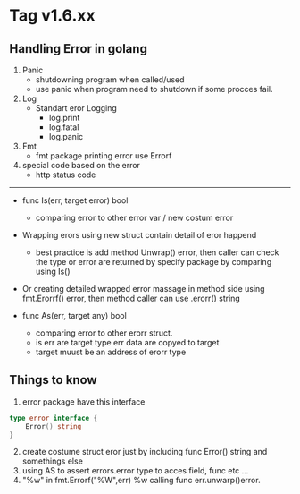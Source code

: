 Tag v1.6.xx
===========

Handling Error in golang
------------------------
1. Panic 
    - shutdowning program when called/used
    - use panic when program need to shutdown if some procces fail.
2. Log
    - Standart eror Logging
        * log.print
        * log.fatal
        * log.panic
3. Fmt 
    - fmt package printing error use Errorf
4. special code based on the error
    - http status code

-------
* func Is(err, target error) bool
    - comparing error to other error var / new costum error

* Wrapping erors using new struct contain detail of eror happend
    - best practice is add method Unwrap() error, then caller can check the type or error are returned by specify package by comparing using Is()

* Or creating detailed wrapped error massage in method side using fmt.Erorrf() error, then method caller can use .erorr() string

* func As(err, target any) bool
    - comparing error to other erorr struct.
    - is err are target type err data are copyed to target
    - target muust be an address of erorr type 

Things to know
------------
1. error package have this interface
````go
type error interface {
    Error() string
}
````
2. create costume struct eror just by including func Error() string and somethings else
3. using AS to assert errors.error type to acces field, func etc ...
4. "%w" in fmt.Errorf("%W",err) %w calling func err.unwarp()error.
